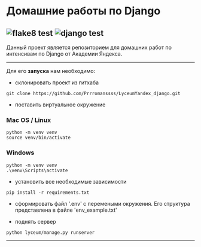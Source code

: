 # Домашние работы по Django


## ![flake8 test](https://github.com/Prrromanssss/LyceumYandex_django/actions/workflows/python-package.yml/badge.svg) ![django test](https://github.com/Prrromanssss/LyceumYandex_django/actions/workflows/django.yml/badge.svg)


Данный проект является репозиторием для домашних работ по интенсивам по Django от Академии Яндекса.

***
Для его __запуска__ нам необходимо:
* склонировать проект из гитхаба
```commandline
git clone https://github.com/Prrromanssss/LyceumYandex_django.git
```
* поставить виртуальное окружение
### Mac OS / Linux
```commandline
python -m venv venv
source venv/bin/activate
```
### Windows
```commandline
python -m venv venv
.\venv\Scripts\activate
```


* установить все необходимые зависимости
```commandline
pip install -r requirements.txt
```
* сформировать файл '.env' с перемеными окружения. Его структура представлена в файле 'env_example.txt'

* поднять сервер
```commandline
python lyceum/manage.py runserver
```
***
